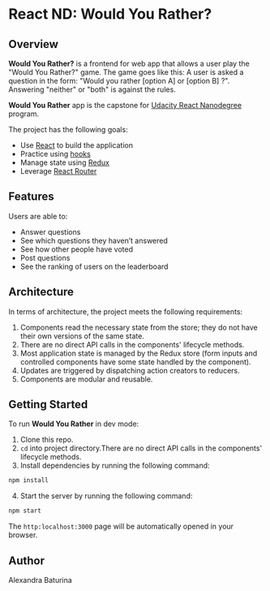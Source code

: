 # React ND: Would You Rather?

## Overview
**Would You Rather?** is a frontend for web app that allows a user play the "Would You Rather?" game. The game goes like this: A user is asked a question in the form: "Would you rather [option A] or [option B] ?". Answering "neither" or "both" is against the rules.

**Would You Rather** app is the capstone for [Udacity React Nanodegree](https://www.udacity.com/course/react-nanodegree--nd019?gclid=Cj0KCQjwrJOMBhCZARIsAGEd4VH6s1AtGuH3NE8TL2ScAp7Q_bEcZmYN70OLRFebZjCVR3Zmr4xCT3waAmMZEALw_wcB&utm_campaign=12712700850_c&utm_keyword=react%20udacity_e&utm_medium=ads_r&utm_source=gsem_brand&utm_term=124530973630) program.

The project has the following goals:
* Use [React](https://reactjs.org/) to build the application
* Practice using [hooks](https://reactjs.org/docs/hooks-overview.html)
* Manage state using [Redux](https://redux.js.org/usage/configuring-your-store)
* Leverage [React Router](https://reactrouter.com/web/guides/quick-start)
## Features
Users are able to:
* Answer questions
* See which questions they haven’t answered
* See how other people have voted
* Post questions
* See the ranking of users on the leaderboard
## Architecture
In terms of architecture, the project meets the following requirements:
1. Components read the necessary state from the store; they do not have their own versions of the same state.
2. There are no direct API calls in the components' lifecycle methods.
3. Most application state is managed by the Redux store (form inputs and controlled components have some state handled by the component).
4. Updates are triggered by dispatching action creators to reducers.
5. Components are modular and reusable.
## Getting Started
To run **Would You Rather** in dev mode:
1. Clone this repo.
2. ```cd``` into project directory.There are no direct API calls in the components' lifecycle methods.
3. Install dependencies by running the following command:
```sh
npm install
```
4. Start the server by running the following command:
```sh
npm start
```
The ```http:localhost:3000``` page will be automatically opened in your browser.
## Author
Alexandra Baturina
